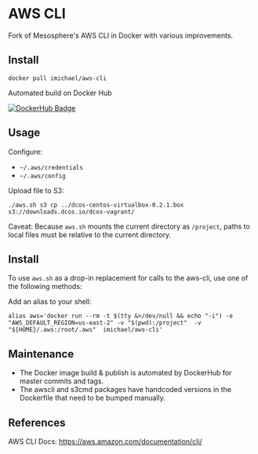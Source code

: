 # AWS CLI

Fork of Mesosphere's AWS CLI in Docker with various improvements.

## Install

```
docker pull imichael/aws-cli 
```

Automated build on Docker Hub

[![DockerHub Badge](http://dockeri.co/image/imichael/aws-cli)](https://hub.docker.com/r/mesosphere/aws-cli/)

## Usage

Configure:

- `~/.aws/credentials`
- `~/.aws/config`

Upload file to S3:

```
./aws.sh s3 cp ../dcos-centos-virtualbox-0.2.1.box s3://downloads.dcos.io/dcos-vagrant/
```

Caveat: Because `aws.sh` mounts the current directory as `/project`, paths to local files must be relative to the current directory.

## Install

To use `aws.sh` as a drop-in replacement for calls to the aws-cli, use one of the following methods:

Add an alias to your shell:

```
alias aws='docker run --rm -t $(tty &>/dev/null && echo "-i") -e "AWS_DEFAULT_REGION=us-east-2" -v "$(pwd):/project"  -v "${HOME}/.aws:/root/.aws"  imichael/aws-cli'
```

## Maintenance 

- The Docker image build & publish is automated by DockerHub for master commits and tags.
- The awscli and s3cmd packages have handcoded versions in the Dockerfile that need to be bumped manually.

## References

AWS CLI Docs: https://aws.amazon.com/documentation/cli/

